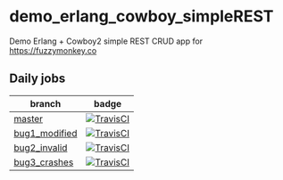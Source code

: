 # demo_erlang_cowboy_simpleREST
Demo Erlang + Cowboy2 simple REST CRUD app for https://fuzzymonkey.co


## Daily jobs

| branch | badge |
|------------------------------------------------------------------------------------------------|--------------------------------------------------------------------------------------------------------------------------------------------------------------------------------------|
| [master](https://github.com/FuzzyMonkeyCo/demo_erlang_cowboy_simpleREST) | [![TravisCI](https://travis-ci.org/FuzzyMonkeyCo/demo_erlang_cowboy_simpleREST.svg?branch=master)](https://travis-ci.org/FuzzyMonkeyCo/demo_erlang_cowboy_simpleREST/branches) |
| [bug1_modified](https://github.com/FuzzyMonkeyCo/demo_erlang_cowboy_simpleREST/compare/bug1_modified) | [![TravisCI](https://travis-ci.org/FuzzyMonkeyCo/demo_erlang_cowboy_simpleREST.svg?branch=bug1_modified)](https://travis-ci.org/FuzzyMonkeyCo/demo_erlang_cowboy_simpleREST/branches) |
| [bug2_invalid](https://github.com/FuzzyMonkeyCo/demo_erlang_cowboy_simpleREST/compare/bug2_invalid) | [![TravisCI](https://travis-ci.org/FuzzyMonkeyCo/demo_erlang_cowboy_simpleREST.svg?branch=bug2_invalid)](https://travis-ci.org/FuzzyMonkeyCo/demo_erlang_cowboy_simpleREST/branches) |
| [bug3_crashes](https://github.com/FuzzyMonkeyCo/demo_erlang_cowboy_simpleREST/compare/bug3_crashes) | [![TravisCI](https://travis-ci.org/FuzzyMonkeyCo/demo_erlang_cowboy_simpleREST.svg?branch=bug3_crashes)](https://travis-ci.org/FuzzyMonkeyCo/demo_erlang_cowboy_simpleREST/branches) |
